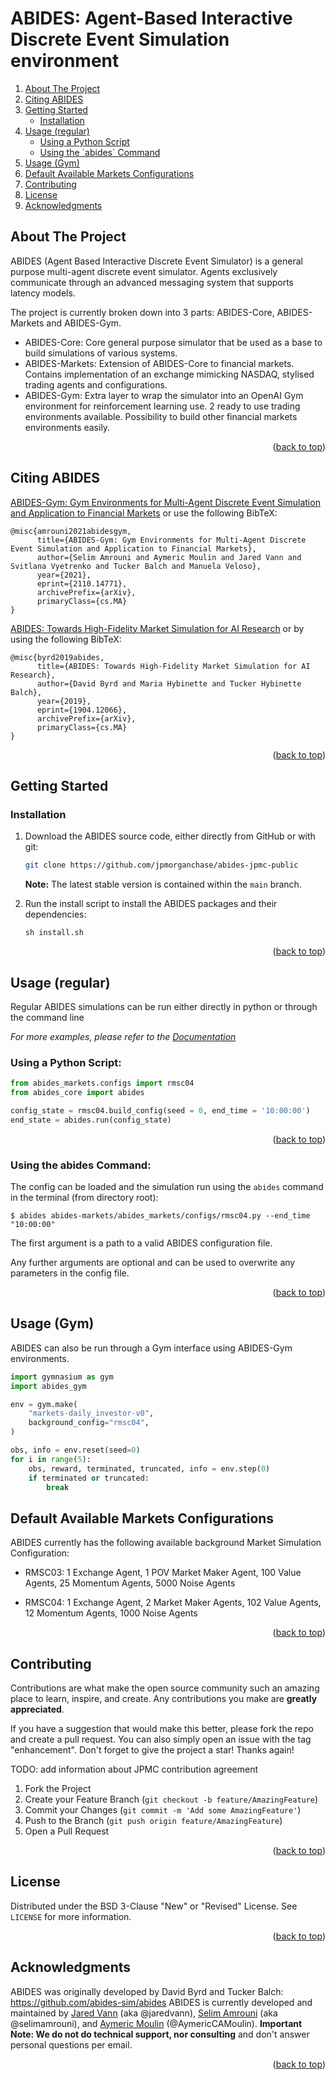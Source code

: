 <div id="top"></div>

# ABIDES: Agent-Based Interactive Discrete Event Simulation environment

<!-- TABLE OF CONTENTS -->
<ol>
  <li>
    <a href="#about-the-project">About The Project</a>
  </li>
  <li><a href="#citing-abides">Citing ABIDES</a></li>
  <li>
    <a href="#getting-started">Getting Started</a>
    <ul>
      <li><a href="#installation">Installation</a></li>
    </ul>
  </li>
  <li>
    <a href="#usage-regular">Usage (regular)</a>
    <ul>
      <li><a href="#using-a-python-script">Using a Python Script</a></li>
      <li><a href="#using-the-abides-command">Using the `abides` Command</a></li>
    </ul>
  </li>
  <li><a href="#usage-gym">Usage (Gym)</a></li>
  <li><a href="#default-available-markets-configurations">Default Available Markets Configurations</a></li>
  <li><a href="#contributing">Contributing</a></li>
  <li><a href="#license">License</a></li>
  <li><a href="#acknowledgments">Acknowledgments</a></li>
</ol>

<!-- ABOUT THE PROJECT -->
## About The Project

ABIDES (Agent Based Interactive Discrete Event Simulator) is a general purpose multi-agent discrete event simulator. Agents exclusively communicate through an advanced messaging system that supports latency models.

The project is currently broken down into 3 parts: ABIDES-Core, ABIDES-Markets and ABIDES-Gym.

* ABIDES-Core: Core general purpose simulator that be used as a base to build simulations of various systems.
* ABIDES-Markets: Extension of ABIDES-Core to financial markets. Contains implementation of an exchange mimicking NASDAQ, stylised trading agents and configurations.
* ABIDES-Gym: Extra layer to wrap the simulator into an OpenAI Gym environment for reinforcement learning use. 2 ready to use trading environments available. Possibility to build other financial markets environments easily.

<p align="right">(<a href="#top">back to top</a>)</p>

<!-- CITING -->
## Citing ABIDES

[ABIDES-Gym: Gym Environments for Multi-Agent Discrete Event Simulation and Application to Financial Markets](https://arxiv.org/pdf/2110.14771.pdf) or use
the following BibTeX:

```
@misc{amrouni2021abidesgym,
      title={ABIDES-Gym: Gym Environments for Multi-Agent Discrete Event Simulation and Application to Financial Markets}, 
      author={Selim Amrouni and Aymeric Moulin and Jared Vann and Svitlana Vyetrenko and Tucker Balch and Manuela Veloso},
      year={2021},
      eprint={2110.14771},
      archivePrefix={arXiv},
      primaryClass={cs.MA}
}
```

[ABIDES: Towards High-Fidelity Market Simulation for AI Research](https://arxiv.org/abs/1904.12066)
or by using the following BibTeX:

```
@misc{byrd2019abides,
      title={ABIDES: Towards High-Fidelity Market Simulation for AI Research}, 
      author={David Byrd and Maria Hybinette and Tucker Hybinette Balch},
      year={2019},
      eprint={1904.12066},
      archivePrefix={arXiv},
      primaryClass={cs.MA}
}
```
<p align="right">(<a href="#top">back to top</a>)</p>

<!-- GETTING STARTED -->
## Getting Started
### Installation

1. Download the ABIDES source code, either directly from GitHub or with git:

    ```bash
    git clone https://github.com/jpmorganchase/abides-jpmc-public
    ```

    **Note:** The latest stable version is contained within the `main` branch.

2. Run the install script to install the ABIDES packages and their dependencies:

    ```
    sh install.sh
    ```


<p align="right">(<a href="#top">back to top</a>)</p>

<!-- USAGE EXAMPLES -->
## Usage (regular)
Regular ABIDES simulations can be run either directly in python or through the command line

_For more examples, please refer to the [Documentation](https://example.com)_

### Using a Python Script:

```python
from abides_markets.configs import rmsc04
from abides_core import abides

config_state = rmsc04.build_config(seed = 0, end_time = '10:00:00')
end_state = abides.run(config_state)
```
<p align="right">(<a href="#top">back to top</a>)</p>

### Using the abides Command:

The config can be loaded and the simulation run using the `abides`
command in the terminal (from directory root):

```
$ abides abides-markets/abides_markets/configs/rmsc04.py --end_time "10:00:00"
```

The first argument is a path to a valid ABIDES configuration file.

Any further arguments are optional and can be used to overwrite any parameters
in the config file.

<p align="right">(<a href="#top">back to top</a>)</p>

## Usage (Gym)
ABIDES can also be run through a Gym interface using ABIDES-Gym environments.

```python
import gymnasium as gym
import abides_gym

env = gym.make(
    "markets-daily_investor-v0",
    background_config="rmsc04",
)

obs, info = env.reset(seed=0)
for i in range(5):
    obs, reward, terminated, truncated, info = env.step(0)
    if terminated or truncated:
        break
```

## Default Available Markets Configurations

ABIDES currently has the following available background Market Simulation Configuration:

* RMSC03: 1 Exchange Agent, 1 POV Market Maker Agent, 100 Value Agents, 25 Momentum Agents, 5000 Noise Agents
 
* RMSC04: 1 Exchange Agent, 2 Market Maker Agents, 102 Value Agents, 12 Momentum Agents, 1000  Noise Agents

<p align="right">(<a href="#top">back to top</a>)</p>

<!-- CONTRIBUTING -->
## Contributing

Contributions are what make the open source community such an amazing place to learn, inspire, and create. Any contributions you make are **greatly appreciated**.

If you have a suggestion that would make this better, please fork the repo and create a pull request. You can also simply open an issue with the tag "enhancement".
Don't forget to give the project a star! Thanks again!

TODO: add information about JPMC contribution agreement

1. Fork the Project
2. Create your Feature Branch (`git checkout -b feature/AmazingFeature`)
3. Commit your Changes (`git commit -m 'Add some AmazingFeature'`)
4. Push to the Branch (`git push origin feature/AmazingFeature`)
5. Open a Pull Request

<p align="right">(<a href="#top">back to top</a>)</p>

<!-- LICENSE -->
## License
Distributed under the BSD 3-Clause "New" or "Revised" License. See `LICENSE` for more information.

<p align="right">(<a href="#top">back to top</a>)</p>

<!-- ACKNOWLEDGMENTS -->
## Acknowledgments
ABIDES was originally developed by David Byrd and Tucker Balch: https://github.com/abides-sim/abides
ABIDES is currently developed and maintained by [Jared Vann](https://github.com/jaredvann) (aka @jaredvann), [Selim Amrouni](https://github.com/selimamrouni) (aka @selimamrouni), and [Aymeric Moulin](https://github.com/AymericCAMoulin) (@AymericCAMoulin).
**Important Note: We do not do technical support, nor consulting** and don't answer personal questions per email.

<p align="right">(<a href="#top">back to top</a>)</p>
